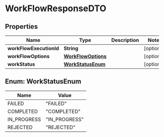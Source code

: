 

# WorkFlowResponseDTO


## Properties

Name | Type | Description | Notes
------------ | ------------- | ------------- | -------------
**workFlowExecutionId** | **String** |  |  [optional]
**workFlowOptions** | [**WorkFlowOptions**](WorkFlowOptions.md) |  |  [optional]
**workStatus** | [**WorkStatusEnum**](#WorkStatusEnum) |  |  [optional]



## Enum: WorkStatusEnum

Name | Value
---- | -----
FAILED | &quot;FAILED&quot;
COMPLETED | &quot;COMPLETED&quot;
IN_PROGRESS | &quot;IN_PROGRESS&quot;
REJECTED | &quot;REJECTED&quot;



